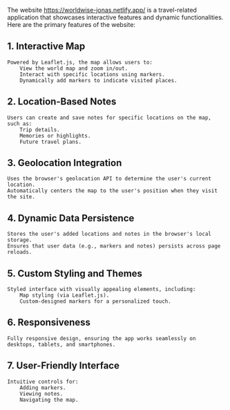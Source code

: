 The website https://worldwise-jonas.netlify.app/ is a travel-related application that showcases interactive features and dynamic functionalities. Here are the primary features of the website:

## 1. Interactive Map

    Powered by Leaflet.js, the map allows users to:
        View the world map and zoom in/out.
        Interact with specific locations using markers.
        Dynamically add markers to indicate visited places.

## 2. Location-Based Notes

    Users can create and save notes for specific locations on the map, such as:
        Trip details.
        Memories or highlights.
        Future travel plans.

## 3. Geolocation Integration

    Uses the browser's geolocation API to determine the user's current location.
    Automatically centers the map to the user's position when they visit the site.

## 4. Dynamic Data Persistence

    Stores the user's added locations and notes in the browser's local storage.
    Ensures that user data (e.g., markers and notes) persists across page reloads.

## 5. Custom Styling and Themes

    Styled interface with visually appealing elements, including:
        Map styling (via Leaflet.js).
        Custom-designed markers for a personalized touch.

## 6. Responsiveness

    Fully responsive design, ensuring the app works seamlessly on desktops, tablets, and smartphones.

## 7. User-Friendly Interface

    Intuitive controls for:
        Adding markers.
        Viewing notes.
        Navigating the map.
